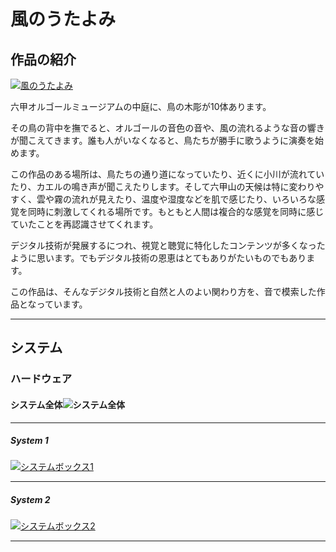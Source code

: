 # 風のうたよみ


## 作品の紹介

[![風のうたよみ](http://img.youtube.com/vi/Kt1RpMQv_q4/0.jpg)](http://www.youtube.com/watch?v=Kt1RpMQv_q4 "風のうたよみ")

六甲オルゴールミュージアムの中庭に、鳥の木彫が10体あります。

その鳥の背中を撫でると、オルゴールの音色の音や、風の流れるような音の響きが聞こえてきます。誰も人がいなくなると、鳥たちが勝手に歌うように演奏を始めます。

この作品のある場所は、鳥たちの通り道になっていたり、近くに小川が流れていたり、カエルの鳴き声が聞こえたりします。そして六甲山の天候は特に変わりやすく、雲や霧の流れが見えたり、温度や湿度などを肌で感じたり、いろいろな感覚を同時に刺激してくれる場所です。もともと人間は複合的な感覚を同時に感じていたことを再認識させてくれます。

デジタル技術が発展するにつれ、視覚と聴覚に特化したコンテンツが多くなったように思います。でもデジタル技術の恩恵はとてもありがたいものでもあります。

この作品は、そんなデジタル技術と自然と人のよい関わり方を、音で模索した作品となっています。



---



## システム

### ハードウェア

#### システム全体![システム全体](https://github.com/mathrax-s/rokko2020/blob/gh-pages/kazenoutayomi_system.svg?raw=true)

---

##### System 1

[![システムボックス1](https://github.com/mathrax-s/rokko2020/blob/gh-pages/kazenoutayomi_system1.svg?raw=true)]("system_1")

---

##### System 2

[![システムボックス2](https://github.com/mathrax-s/rokko2020/blob/gh-pages/kazenoutayomi_system2.svg?raw=true)]("system_2")



---

